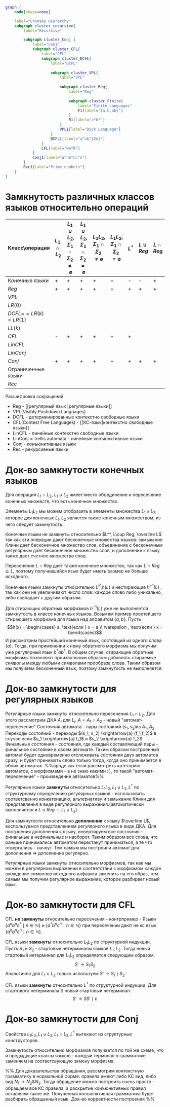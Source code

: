```dot
graph {
	node[shape=none]

	label="Chomsky Hierarchy"
	subgraph cluster_recursive{
		label="Recursive"

		subgraph cluster_Conj {
			label="Conj"
			subgraph cluster_CFL{
				label="CFL"
				subgraph cluster_DCFL{
					label="DCFL"
	
					subgraph cluster_VPL{
						label="VPL"
	
						subgraph cluster_Reg{
							label="Reg"
	
							subgraph cluster_Finite{
								label="Finite Languages"
								F1[label="{a,b,ab}"]
							}
							R1[label="a*b*"]
						}
						VPL1[label="Dyck Language"]
					}
					DCFL1[label="a^nb^{2n}"]
				}
				CFL[label="ww^R"]
			}
			Conj1[label="a^nb^nc^n"]
		}
		Rec1[label="Prime numbers"]
	}
}
```
# Замкнутость различных классов языков относительно операций

| Класс\операция        | $L_1 \cap L_2$ | $L_1 \cup L_2$,<br>$\Sigma_1\cap\Sigma_2\neq\emptyset$ | $L_1 \cup L_2$,<br>$\Sigma_1\cap\Sigma_2=\emptyset$ | $L_1L_2$,<br>$\Sigma_1\cap\Sigma_2\neq\emptyset$ | $L_1L_2$,<br>$\Sigma_1\cap\Sigma_2=\emptyset$ | $L^*$ | $L\cup Reg$ | $L\cap Reg$ | $\overline L$ | $h(L)$ | $h(L)$ нестирающие | $h^{-1}(L)$ | $h^{-1}(L)$ нестирающие | $L^R$ |
| --------------------- | -------------- | ------------------------------------------------------ | --------------------------------------------------- | ------------------------------------------------ | --------------------------------------------- | ----- | ----------- | ----------- | ------------- | ------ | ------------------ | ----------- | ----------------------- | ----- |
| Конечные языки        | +              | +                                                      | +                                                   | +                                                | +                                             | -     | -           | +           | -             | +      | +                  | -           | +                       | +     |
| $Reg$                 | +              | +                                                      | +                                                   | +                                                | +                                             | +     | +           | +           | +             | +      |                    |             |                         |       |
| $VPL$                 |                |                                                        |                                                     |                                                  |                                               |       |             |             |               |        |                    |             |                         |       |
| $LR(0)$               |                |                                                        |                                                     |                                                  |                                               |       |             |             |               |        |                    |             |                         |       |
| $DCFL=$$=LR(k)=LR(1)$ |                |                                                        |                                                     |                                                  |                                               |       |             |             |               |        |                    |             |                         |       |
| $LL(k)$               |                |                                                        |                                                     |                                                  |                                               |       |             |             |               |        |                    |             |                         |       |
| $CFL$                 | -              | +                                                      | +                                                   | +                                                | +                                             | +     |             |             |               |        |                    |             |                         |       |
| $LinCFL$              |                |                                                        |                                                     |                                                  |                                               |       |             |             |               |        |                    |             |                         |       |
| $LinConj$             |                |                                                        |                                                     |                                                  |                                               |       |             |             |               |        |                    |             |                         |       |
| $Conj$                | +              | +                                                      | +                                                   | +                                                | +                                             | +     | +           | +           |               |        |                    |             |                         |       |
| Ограниченные языки    |                |                                                        |                                                     |                                                  |                                               |       |             |             |               |        |                    |             |                         |       |
| $Rec$                 |                |                                                        |                                                     |                                                  |                                               |       |             |             |               |        |                    |             |                         |       |

Расшифровка сокращений
- Reg - [[регулярный язык |регулярные языки]]
- VPL(Visibly Pushdown Languages)
- DCFL - детерминированные контекстно свободные языки
- CFL(Contest Free Languages) - [[КС-язык|контекстно свободные языки]]
- LinCFL - линейные контекстно свободные языки
- $\text{LinConj} = \text{trellis automata}$ - линейные конъюнктивные языки
- Conj - конъюнктивные языки
- Rec - рекурсивные языки

# Док-во замкнутости конечных языков
Для операций $L_1\cap L_2$, $L_1\cup L_2$ имеет место объединение и пересечение конечных множеств, что есть конечное множество.

Элементы $L_1L_2$ мы можем отобразить в элементы множества $L_1 \times L_2$, которое для конечных $L_1,L_2$ является также конечным множеством, из чего следует замкнутость.

Конечные языки не замкнуты относительно $L^*, L\cup Reg, \overline L$  так как эти операции дают бесконечные множества языков: замыкание Клини дает бесконечное множество слов, объединение с бесконечным регулярным дает бесконечное множество слов, и дополнение к языку также дает счетное множество слов.

Пересечение $L\cap Reg$ дает также конечное множество, так как $L\cap Reg \subseteq L$, поэтому получившийся язык будет иметь размер не больше исходного.

Конечные языки замкнуты относительно $L^R$,$h(L)$ и нестирающие $h^{-1}(L)$ , так как они не увеличивают число слов: каждое слово либо уникально, либо совпадает с другим образом.

Для стирающих обратных морфизмов $h^{-1}(L)$ уже не выполняется замкнутость в классе конечных языков. Возьмем пример простейшего стирающего морфизма для языка над алфавитом $\{a,b\}$. 
Пусть 
$$h(x) = \begin{cases} a, \text{если } x = a \\ \varepsilon , \text{если } x = b\end{cases}$$
И рассмотрим простейший конечный язык, состоящий из одного слова $\{a\}$. Тогда, при применении к нему обратного морфизма мы получим уже регулярный язык $b^*ab^*$. В общем случае, стирающие обратные морфизмы позволяют произвольным образом добавлять стираемые символы между любыми символами прообраза слова. Таким образом мы получаем бесконечный язык, поэтому замкнутость не выполняется.
# Док-во замкнутости для регулярных языков

Регулярные языки замкнуты относительно пересечения $L_1 \cap L_2$. Для этого рассмотрим ДКА $A_i$ для $L_i$. $A = A_1 \cap A_2$ - новый "автомат-пересечение"
Состояния автомата - пары состояний $(s_1, s_2)$из $A_1$, $A_2$
Переходы состояний - переходы $(s_1, s_2) \xrightarrow{a} (f_1,f_2)$ в случае если $s_1 \xrightarrow{a} f_1$ и $s_2 \xrightarrow{a} f_2$
Финальные состояния - состояния, где каждый составляющий пары - финальное состояние в своем автомате.
Таким образом построенный автомат будет одновременно отслеживать состояния двух автоматов сразу, и будет принимать слово только тогда, когда оно принимается в обоих автоматах. %%вроде как если рассмотреть категорию автоматов, с морфизмами - а не знаю какими :( , то такой "автомат-пересечение" - произведение автоматов%%

Регулярные языки **замкнуты** относительно $L_1L_2, L_1 \cup L_2, L^*$ по структурному определению регулярных языков - использовать соответсвенно конкатенацию, альтернативу и замыкание Клини для представления в виде регулярного выражения.(автоматически выполняется и $L\cup Reg \sim L_1 \cup L_2$)

Для замкнутости относительно **дополнения** к языку $\overline L$, воспользуемся представлением регулярного языка в виде ДКА. Для построения дополнения к языку, инвертируем все состояния - финальные в нефинальные и наоборот. Таким образом все слова, что раньше принимались автоматом перестанут приниматься, а те что отвергались - начнут. Тем самым мы построили автомат для дополнения $\Rightarrow$ дополнение регулярно.

Регулярные языки замкнуты относительно морфизмов, так как мы можем в регулярном выражении в соответствии с морфизмом каждое вхождение символов исходного алфавита заменить на его образ, тем самым мы получим регулярное выражение, которое разбирает новый язык.

# Док-во замкнутости для CFL
CFL **не замкнуты** относительно пересечения - контрпример -
Языки $\{a^nb^nc^*\mid n \in \mathbb N\}$ и $\{a^*b^nc^n\mid n \in \mathbb N\}$ при пересечении дают не кс язык $\{a^nb^nc^n \mid n \in \mathbb N\}$.


CFL языки **замкнуты** относительно $L_1L_2$ по структурной индукции.
Пусть $S_1$ и $S_2$ - стартовые нетерминалы языков $L_1,L_2$. Тогда новый стартовый нетерминал для $L_1L_2$ определяется следующим образом:
$$S' \to S_1S_2$$
Аналогично для $L_1 \cup L_2$ только используем $S' \to S_1 \mid S_2$.

CFL языки **замкнуты** относительно $L^*$ по структурной индукции.
Для стартового нетерминала S новый стартовый нетерминал:
$$S' \to SS' \mid \varepsilon$$



# Док-во замкнутости для Conj
Свойства $L_1L_2, L_1 \cup L_2, L_1 \cap L_2, L^*$ вытекают из структурных конструкторов.

Замкнутость относительно морфизмов получается по той же схеме, что и предыдущие классы языков - каждый терминал в грамматике заменяем на соответсвующую замену морфизма.

%%
Для доказательства обращения, рассмотрим контекстную грамматику в нормальной форме: правила имеют либо КС вид, либо вид $N_1 \to N_2 \& N_3$. Тогда обращение можно построить очень просто - обращаем все КС правила, а раскрытие конъюнктивных правил оставляем такое же. Полученная конъюнктивная грамматика будет разбирать обращенный язык.
Док-во корректности построения
%%

